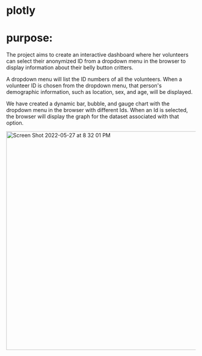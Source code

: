 # plotly

# purpose:

The project aims to create an interactive dashboard where her volunteers can select their anonymized ID from a dropdown menu in the browser to display information about their belly button critters.

A dropdown menu will list the ID numbers of all the volunteers. When a volunteer ID is chosen from the dropdown menu, that person's demographic information, such as location, sex, and age, will be displayed.

We have created a dynamic bar, bubble, and gauge chart with the dropdown menu in the browser with different Ids. When an Id is selected, the browser will display the graph for the dataset associated with that option.

<img width="581" alt="Screen Shot 2022-05-27 at 8 32 01 PM" src="https://user-images.githubusercontent.com/100738688/170804563-2b39f63e-b30f-44d1-8d3e-eb9a8dcb046d.png">
